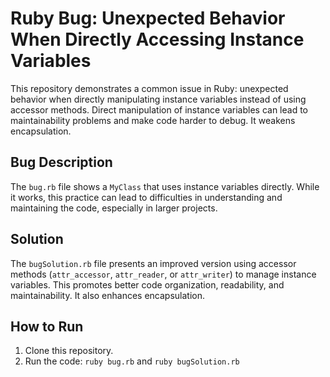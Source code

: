 # Ruby Bug: Unexpected Behavior When Directly Accessing Instance Variables
This repository demonstrates a common issue in Ruby: unexpected behavior when directly manipulating instance variables instead of using accessor methods.  Direct manipulation of instance variables can lead to maintainability problems and make code harder to debug. It weakens encapsulation.

## Bug Description
The `bug.rb` file shows a `MyClass` that uses instance variables directly. While it works, this practice can lead to difficulties in understanding and maintaining the code, especially in larger projects. 

## Solution
The `bugSolution.rb` file presents an improved version using accessor methods (`attr_accessor`, `attr_reader`, or `attr_writer`) to manage instance variables. This promotes better code organization, readability, and maintainability. It also enhances encapsulation.

## How to Run
1. Clone this repository.
2. Run the code: `ruby bug.rb` and `ruby bugSolution.rb`
